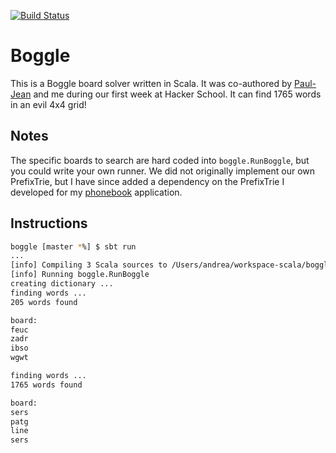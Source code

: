 [![Build Status](https://travis-ci.org/andreafey/boggle.svg)](https://travis-ci.org/andreafey/boggle)

# Boggle

This is a Boggle board solver written in Scala. It was co-authored by [Paul-Jean](https://github.com/paul-jean) and me during our first week at Hacker School. It can find 1765 words in an evil 4x4 grid!

## Notes

The specific boards to search are hard coded into `boggle.RunBoggle`, but you could write your own runner. We did not originally 
implement our own PrefixTrie, but I have since added a dependency on the PrefixTrie I developed for my
[phonebook](https://github.com/andreafey/phonebook) application.

## Instructions

```bash
boggle [master *%] $ sbt run
...
[info] Compiling 3 Scala sources to /Users/andrea/workspace-scala/boggle/target/scala-2.10/classes...
[info] Running boggle.RunBoggle
creating dictionary ...
finding words ...
205 words found

board:
feuc
zadr
ibso
wgwt

finding words ...
1765 words found

board:
sers
patg
line
sers
```
